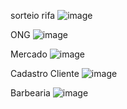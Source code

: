 sorteio rifa
![image](https://github.com/MDrealcria/Avaliacao_UC08/assets/151069604/e941eedd-a96d-4b8e-a735-8c498ed4579f)

ONG
![image](https://github.com/MDrealcria/Avaliacao_UC08/assets/151069604/a5a12bdb-f89a-4774-a18a-1f742c5d7578)

Mercado
![image](https://github.com/MDrealcria/Avaliacao_UC08/assets/151069604/10f5c4ad-e13c-48fb-a24b-5ef81e70311b)

Cadastro Cliente
![image](https://github.com/MDrealcria/Avaliacao_UC08/assets/151069604/c2b86901-d3eb-429e-9ee1-4546442d0fd4)

Barbearia
![image](https://github.com/MDrealcria/Avaliacao_UC08/assets/151069604/d52f7d98-d563-4590-a510-a9da98ac5009)
